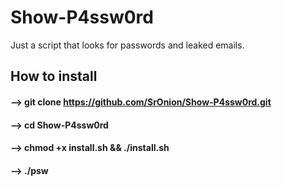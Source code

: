# Show-P4ssw0rd
Just a script that looks for passwords and leaked emails.

## How to install

#### --> git clone https://github.com/SrOnion/Show-P4ssw0rd.git
#### --> cd Show-P4ssw0rd
#### --> chmod +x install.sh && ./install.sh
#### --> ./psw
